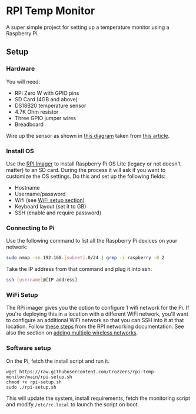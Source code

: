 # RPI Temp Monitor

A super simple project for setting up a temperature monitor using a Raspberry Pi.

## Setup

### Hardware

You will need:
- RPi Zero W with GPIO pins
- SD Card (4GB and above)
- DS18B20 temperature sensor
- 4.7K Ohm resistor
- Three GPIO jumper wires
- Breadboard

Wire up the sensor as shown in [this diagram](https://www.circuitbasics.com/wp-content/uploads/2016/03/Raspberry-Pi-DS18B20.png) taken from
[this article](https://www.circuitbasics.com/raspberry-pi-ds18b20-temperature-sensor-tutorial/).

### Install OS

Use the [RPI Imager](https://www.raspberrypi.com/software/) to install Raspberry Pi OS Lite (legacy or not doesn't matter) to an SD card.
During the process it will ask if you want to customize the OS settings. Do this and set up the following fields:
- Hostname
- Username/password
- Wifi (see [WiFi setup section](#wifi-setup))
- Keyboard layout (set it to GB)
- SSH (enable and require password)

### Connecting to Pi

Use the following command to list all the Raspberry Pi devices on your network:
```bash
sudo nmap -sn 192.168.[subnet].0/24 | grep -i raspberry -B 2
```
Take the IP address from that command and plug it into ssh:
```bash
ssh [username]@[IP address]
```

### WiFi Setup

The RPi imager gives you the option to configure 1 wifi network for the Pi. If you're deploying this in a location with a different WiFi network,
you'll want to configure an additional WiFi network so that you can SSH into it at that location.
Follow [these steps](https://github.com/Brisso/Raspberry-Pi-Documentation/blob/master/configuration/wireless/wireless-cli.md#adding-the-network-details-to-the-raspberry-pi)
from the RPI networking documentation. See also the section on
[adding multiple wireless networks](https://github.com/Brisso/Raspberry-Pi-Documentation/blob/master/configuration/wireless/wireless-cli.md#adding-multiple-wireless-network-configurations).

### Software setup

On the Pi, fetch the install script and run it.
```
wget https://raw.githubusercontent.com/Crozzers/rpi-temp-monitor/main/rpi-setup.sh
chmod +x rpi-setup.sh
sudo ./rpi-setup.sh
```
This will update the system, install requirements, fetch the monitoring script and modify `/etc/rc.local` to launch the script on boot.
